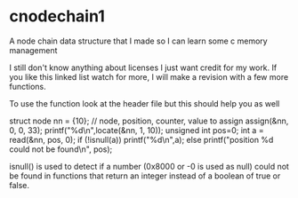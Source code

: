 # cnodechain1
A node chain data structure that I made so I can learn some c memory management

I still don't know anything about licenses I just want credit for my work.
If you like this linked list watch for more, I will make a revision with a few more functions.

To use the function look at the header file
but this should help you as well


struct node nn = {10};
// node, position, counter, value to assign
assign(&nn, 0, 0, 33);
printf("%d\n",locate(&nn, 1, 10));
unsigned int pos=0;
int a = read(&nn, pos, 0);
if (!isnull(a)) printf("%d\n",a);
else printf("position %d could not be found\n", pos);

isnull() is used to detect if a number (0x8000 or -0 is used as null) could not be found in functions that return an integer instead of a boolean of true or false.

